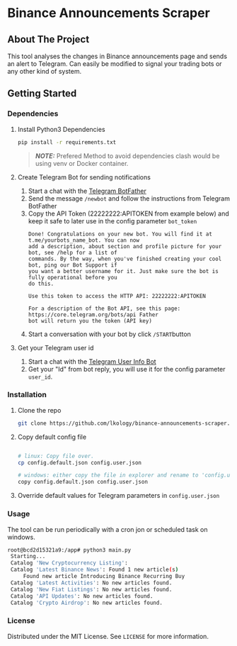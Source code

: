 # Binance Announcements Scraper

## About The Project
This tool analyses the changes in Binance announcements page and sends an alert to Telegram.
Can easily be modified to signal your trading bots or any other kind of system.


## Getting Started

### Dependencies

1. Install Python3 Dependencies
    ```sh
    pip install -r requirements.txt
    ```

    > **_NOTE:_**  Prefered Method to avoid dependencies clash would be using venv or Docker container.
2. Create Telegram Bot for sending notifications
	1. 	Start a chat with the [Telegram BotFather](https://telegram.me/BotFather)
	2. 	Send the message `/newbot` and follow the instructions from Telegram BotFather
	3. 	Copy the API Token (22222222:APITOKEN from example below) and keep it safe to later use in the config parameter `bot_token`
		```
        Done! Congratulations on your new bot. You will find it at t.me/yourbots_name_bot. You can now
        add a description, about section and profile picture for your bot, see /help for a list of
        commands. By the way, when you've finished creating your cool bot, ping our Bot Support if 
        you want a better username for it. Just make sure the bot is fully operational before you 
        do this.
        
        Use this token to access the HTTP API: 22222222:APITOKEN
        
        For a description of the Bot API, see this page: https://core.telegram.org/bots/api Father 
        bot will return you the token (API key)
        ```
	4. 	Start a conversation with your bot by click `/START`button
2. Get your Telegram user id
	1. 	Start a chat with the [Telegram User Info Bot](https://telegram.me/userinfobot)
	2. 	Get your "Id" from bot reply, you will use it for the config parameter `user_id`.

### Installation
1. Clone the repo
   ```sh
   git clone https://github.com/lkology/binance-announcements-scraper.git
   ```
2. Copy default config file
   ```sh
   
   # linux: Copy file over.
   cp config.default.json config.user.json
   
   # windows: either copy the file in explorer and rename to 'config.user.json' or use
   copy config.default.json config.user.json
   ```
3. Override default values for Telegram parameters in `config.user.json`
   
### Usage
The tool can be run periodically with a cron jon or scheduled task on windows.
   ```sh
   root@bcd2d15321a9:/app# python3 main.py
    Starting...
    Catalog 'New Cryptocurrency Listing':
    Catalog 'Latest Binance News': Found 1 new article(s)
        Found new article Introducing Binance Recurring Buy
    Catalog 'Latest Activities': No new articles found.
    Catalog 'New Fiat Listings': No new articles found.
    Catalog 'API Updates': No new articles found.
    Catalog 'Crypto Airdrop': No new articles found.
   ```

### License 
Distributed under the MIT License. See `LICENSE` for more information.